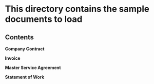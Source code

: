 # This directory contains the sample documents to load

## Contents

**Company Contract**

**Invoice**

**Master Service Agreement**

**Statement of Work**
